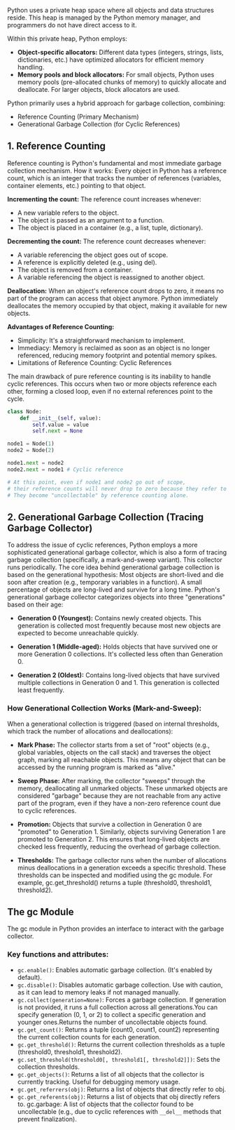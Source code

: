 Python uses a private heap space where all objects and data structures reside. This heap is managed by the Python memory manager, and programmers do not have direct access to it.

Within this private heap, Python employs:
- __Object-specific allocators:__ Different data types (integers, strings, lists, dictionaries, etc.) have optimized allocators for efficient memory handling.
- __Memory pools and block allocators:__ For small objects, Python uses memory pools (pre-allocated chunks of memory) to quickly allocate and deallocate. For larger objects, block allocators are used.

Python primarily uses a hybrid approach for garbage collection, combining:
- Reference Counting (Primary Mechanism)
- Generational Garbage Collection (for Cyclic References)

## 1. Reference Counting
Reference counting is Python's fundamental and most immediate garbage collection mechanism.
How it works: Every object in Python has a reference count, which is an integer that tracks the number of references (variables, container elements, etc.) pointing to that object.

__Incrementing the count:__ The reference count increases whenever:
- A new variable refers to the object.
- The object is passed as an argument to a function.
- The object is placed in a container (e.g., a list, tuple, dictionary).
  
__Decrementing the count:__ The reference count decreases whenever:
- A variable referencing the object goes out of scope.
- A reference is explicitly deleted (e.g., using del).
- The object is removed from a container.
- A variable referencing the object is reassigned to another object.
  
__Deallocation:__ When an object's reference count drops to zero, it means no part of the program can access that object anymore. Python immediately deallocates the memory occupied by that object, making it available for new objects.

__Advantages of Reference Counting:__
- Simplicity: It's a straightforward mechanism to implement.
- Immediacy: Memory is reclaimed as soon as an object is no longer referenced, reducing memory footprint and potential memory spikes.
- Limitations of Reference Counting: Cyclic References
  
The main drawback of pure reference counting is its inability to handle cyclic references. This occurs when two or more objects reference each other, forming a closed loop, even if no external references point to the cycle.
```python
class Node:
    def __init__(self, value):
        self.value = value
        self.next = None

node1 = Node(1)
node2 = Node(2)

node1.next = node2
node2.next = node1 # Cyclic reference

# At this point, even if node1 and node2 go out of scope,
# their reference counts will never drop to zero because they refer to each other.
# They become "uncollectable" by reference counting alone.
```

## 2. Generational Garbage Collection (Tracing Garbage Collector)
To address the issue of cyclic references, Python employs a more sophisticated generational garbage collector, which is also a form of tracing garbage collection (specifically, a mark-and-sweep variant). This collector runs periodically.
The core idea behind generational garbage collection is based on the generational hypothesis:
Most objects are short-lived and die soon after creation (e.g., temporary variables in a function).
A small percentage of objects are long-lived and survive for a long time.
Python's generational garbage collector categorizes objects into three "generations" based on their age:

- __Generation 0 (Youngest):__ Contains newly created objects. This generation is collected most frequently because most new objects are expected to become unreachable quickly.

- __Generation 1 (Middle-aged):__ Holds objects that have survived one or more Generation 0 collections. It's collected less often than Generation 0.

- __Generation 2 (Oldest):__ Contains long-lived objects that have survived multiple collections in Generation 0 and 1. This generation is collected least frequently.

### How Generational Collection Works (Mark-and-Sweep):
When a generational collection is triggered (based on internal thresholds, which track the number of allocations and deallocations):

- __Mark Phase:__ The collector starts from a set of "root" objects (e.g., global variables, objects on the call stack) and traverses the object graph, marking all reachable objects. This means any object that can be accessed by the running program is marked as "alive."

- __Sweep Phase:__ After marking, the collector "sweeps" through the memory, deallocating all unmarked objects. These unmarked objects are considered "garbage" because they are not reachable from any active part of the program, even if they have a non-zero reference count due to cyclic references.

- __Promotion:__ Objects that survive a collection in Generation 0 are "promoted" to Generation 1. Similarly, objects surviving Generation 1 are promoted to Generation 2. This ensures that long-lived objects are checked less frequently, reducing the overhead of garbage collection.

- __Thresholds:__
The garbage collector runs when the number of allocations minus deallocations in a generation exceeds a specific threshold. These thresholds can be inspected and modified using the gc module. For example, gc.get_threshold() returns a tuple (threshold0, threshold1, threshold2).

## The gc Module
The gc module in Python provides an interface to interact with the garbage collector.
### Key functions and attributes:
- `gc.enable()`: Enables automatic garbage collection. (It's enabled by default).
- `gc.disable()`: Disables automatic garbage collection. Use with caution, as it can lead to memory leaks if not managed manually.
- `gc.collect(generation=None)`: Forces a garbage collection. If generation is not provided, it runs a full collection across all generations.You can specify generation (0, 1, or 2) to collect a specific generation and younger ones.Returns the number of uncollectable objects found.
- `gc.get_count()`: Returns a tuple (count0, count1, count2) representing the current collection counts for each generation.
- `gc.get_threshold()`: Returns the current collection thresholds as a tuple (threshold0, threshold1, threshold2).
- `gc.set_threshold(threshold0[, threshold1[, threshold2]])`: Sets the collection thresholds.
- `gc.get_objects()`: Returns a list of all objects that the collector is currently tracking. Useful for debugging memory usage.
- `gc.get_referrers(obj)`: Returns a list of objects that directly refer to obj.
- `gc.get_referents(obj)`: Returns a list of objects that obj directly refers to.
gc.garbage: A list of objects that the collector found to be uncollectable (e.g., due to cyclic references with `__del__` methods that prevent finalization).
